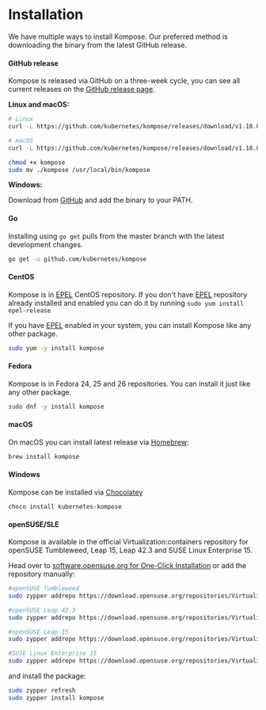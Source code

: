 # Installation

We have multiple ways to install Kompose. Our preferred method is downloading the binary from the latest GitHub release.

#### GitHub release

Kompose is released via GitHub on a three-week cycle, you can see all current releases on the [GitHub release page](https://github.com/kubernetes/kompose/releases).

__Linux and macOS:__

```sh
# Linux
curl -L https://github.com/kubernetes/kompose/releases/download/v1.18.0/kompose-linux-amd64 -o kompose

# macOS
curl -L https://github.com/kubernetes/kompose/releases/download/v1.18.0/kompose-darwin-amd64 -o kompose

chmod +x kompose
sudo mv ./kompose /usr/local/bin/kompose
```

__Windows:__

Download from [GitHub](https://github.com/kubernetes/kompose/releases/download/v1.18.0/kompose-windows-amd64.exe) and add the binary to your PATH.

#### Go

Installing using `go get` pulls from the master branch with the latest development changes.

```sh
go get -u github.com/kubernetes/kompose
```

#### CentOS

Kompose is in [EPEL](https://fedoraproject.org/wiki/EPEL) CentOS repository.
If you don't have [EPEL](https://fedoraproject.org/wiki/EPEL) repository already installed and enabled you can do it by running  `sudo yum install epel-release`

If you have [EPEL](https://fedoraproject.org/wiki/EPEL) enabled in your system, you can install Kompose like any other package.

```bash
sudo yum -y install kompose
```

#### Fedora
Kompose is in Fedora 24, 25 and 26 repositories. You can install it just like any other package.

```bash
sudo dnf -y install kompose
```

#### macOS
On macOS you can install latest release via [Homebrew](https://brew.sh):

```bash
brew install kompose
```

#### Windows
Kompose can be installed via [Chocolatey](https://chocolatey.org/packages/kubernetes-kompose)

```console
choco install kubernetes-kompose
```

#### openSUSE/SLE
Kompose is available in the official Virtualization:containers repository for openSUSE Tumbleweed, Leap 15, Leap 42.3 and SUSE Linux Enterprise 15.

Head over to [software.opensuse.org for One-Click Installation](https://software.opensuse.org//download.html?project=Virtualization%3Acontainers&package=kompose) or add the repository manually:
```bash
#openSUSE Tumbleweed
sudo zypper addrepo https://download.opensuse.org/repositories/Virtualization:containers/openSUSE_Tumbleweed/Virtualization:containers.repo

#openSUSE Leap 42.3
sudo zypper addrepo https://download.opensuse.org/repositories/Virtualization:containers/openSUSE_Leap_42.3/Virtualization:containers.repo

#openSUSE Leap 15
sudo zypper addrepo https://download.opensuse.org/repositories/Virtualization:containers/openSUSE_Leap_15.0/Virtualization:containers.repo

#SUSE Linux Enterprise 15
sudo zypper addrepo https://download.opensuse.org/repositories/Virtualization:containers/SLE_15/Virtualization:containers.repo
```
and install the package:
```bash
sudo zypper refresh
sudo zypper install kompose
```
